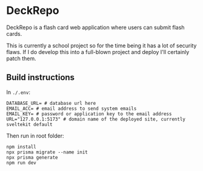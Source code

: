 # DeckRepo

DeckRepo is a flash card web application where users can submit flash cards.

This is currently a school project so for the time being it has a lot of security flaws. If I do develop this into a full-blown project and deploy I'll certainly patch them.

## Build instructions

In `./.env`:
```
DATABASE_URL= # database url here
EMAIL_ACC= # email address to send system emails
EMAIL_KEY= # password or application key to the email address
URL="127.0.0.1:5173" # domain name of the deployed site, currently sveltekit default
```

Then run in root folder:
```
npm install
npx prisma migrate --name init
npx prisma generate
npm run dev
```
